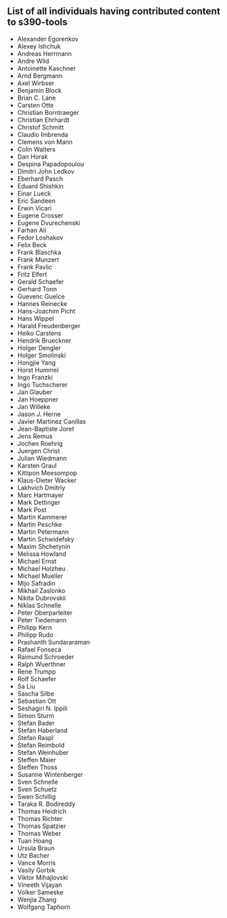 List of all individuals having contributed content to s390-tools
----------------------------------------------------------------

- Alexander Egorenkov
- Alexey Ishchuk
- Andreas Herrmann
- Andre Wild
- Antoinette Kaschner
- Arnd Bergmann
- Axel Wirbser
- Benjamin Block
- Brian C. Lane
- Carsten Otte
- Christian Borntraeger
- Christian Ehrhardt
- Christof Schmitt
- Claudio Imbrenda
- Clemens von Mann
- Colin Walters
- Dan Horak
- Despina Papadopoulou
- Dimitri John Ledkov
- Eberhard Pasch
- Eduard Shishkin
- Einar Lueck
- Eric Sandeen
- Erwin Vicari
- Eugene Crosser
- Eugene Dvurechenski
- Farhan Ali
- Fedor Loshakov
- Felix Beck
- Frank Blaschka
- Frank Munzert
- Frank Pavlic
- Fritz Elfert
- Gerald Schaefer
- Gerhard Tonn
- Guevenc Guelce
- Hannes Reinecke
- Hans-Joachim Picht
- Hans Wippel
- Harald Freudenberger
- Heiko Carstens
- Hendrik Brueckner
- Holger Dengler
- Holger Smolinski
- Hongjie Yang
- Horst Hummel
- Ingo Franzki
- Ingo Tuchscherer
- Jan Glauber
- Jan Hoeppner
- Jan Willeke
- Jason J. Herne
- Javier Martinez Canillas
- Jean-Baptiste Joret
- Jens Remus
- Jochen Roehrig
- Juergen Christ
- Julian Wiedmann
- Karsten Graul
- Kittipon Meesompop
- Klaus-Dieter Wacker
- Lakhvich Dmitriy
- Marc Hartmayer
- Mark Dettinger
- Mark Post
- Martin Kammerer
- Martin Peschke
- Martin Petermann
- Martin Schwidefsky
- Maxim Shchetynin
- Melissa Howland
- Michael Ernst
- Michael Holzheu
- Michael Mueller
- Mijo Safradin
- Mikhail Zaslonko
- Nikita Dubrovskii
- Niklas Schnelle
- Peter Oberparleiter
- Peter Tiedemann
- Philipp Kern
- Philipp Rudo
- Prashanth Sundararaman
- Rafael Fonseca
- Raimund Schroeder
- Ralph Wuerthner
- Rene Trumpp
- Rolf Schaefer
- Sa Liu
- Sascha Silbe
- Sebastian Ott
- Seshagiri N. Ippili
- Simon Sturm
- Stefan Bader
- Stefan Haberland
- Stefan Raspl
- Stefan Reimbold
- Stefan Weinhuber
- Steffen Maier
- Steffen Thoss
- Susanne Wintenberger
- Sven Schnelle
- Sven Schuetz
- Swen Schillig
- Taraka R. Bodireddy
- Thomas Heidrich
- Thomas Richter
- Thomas Spatzier
- Thomas Weber
- Tuan Hoang
- Ursula Braun
- Utz Bacher
- Vance Morris
- Vasily Gorbik
- Viktor Mihajlovski
- Vineeth Vijayan
- Volker Sameske
- Wenjia Zhang
- Wolfgang Taphorn
